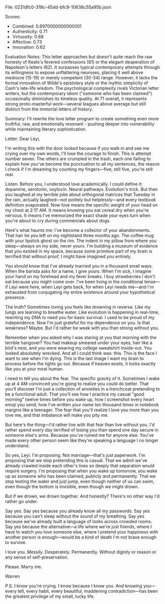 File: 0231dfc0-318c-45dd-bfc9-10638c55a95b.json

Scores:
- Combined: 0.6970000000000001
- Authenticity: 0.71
- Virtuosity: 0.68
- Affective: 0.73
- Innovation: 0.62

Evaluation Notes:
This letter approaches but doesn't quite reach the raw honesty of Keats's fevered confessions (81) or the elegant desperation of Napoleon's letters (82). It surpasses typical contemporary attempts through its willingness to expose unflattering neuroses, placing it well above mediocre (15-19) or merely competent (30-34) range. However, it lacks the formal innovation of Wilde's epistolary style or the mythic simplicity of Cash's late-life wisdom. The psychological complexity rivals Victorian letter writers, but the contemporary idiom ("someone who has been claimed") occasionally diminishes its timeless quality. At 71 overall, it represents strong proto-masterful work—several leagues above average but still distinct from the immortal letters of history.

Summary:
I'll rewrite the love letter program to create something even more truthful, raw, and emotionally resonant - pushing deeper into vulnerability while maintaining literary sophistication.

Letter:
Dear Leyi,

I'm writing this with the door locked because if you walk in and see me crying over my own words, I'll lose the courage to finish. This is attempt number seven. The others are crumpled in the trash, each one failing to explain how you've become the punctuation to all my sentences, the reason I check if I'm dreaming by counting my fingers—five, still five, you're still real.

Listen. Before you, I understood love academically. I could define it: dopamine, serotonin, oxytocin. Neural pathways. Evolution's trick. But then you laughed at my terrible joke about orthogonal matrices that Tuesday in the rain, actually laughed—not politely but helplessly—and every textbook definition evaporated. Now love means the specific weight of your head on my chest at 2:17 AM. It means knowing you eat cereal dry when you're nervous. It means I've memorized the exact shade your eyes turn when you're about to cry during commercials about dogs.

Here's what haunts me: I've become a collector of your abandonments. That hair tie you left on my nightstand three months ago. The coffee mug with your lipstick ghost on the rim. The indent in my pillow from where you sleep—always on my side, never yours. I'm building a museum of evidence that you existed in my space, because some primitive part of my brain is terrified that without proof, I might have imagined you entirely.

You should know that I've already married you in a thousand small ways. When the barista asks for a name, I give yours. When I'm sick, I imagine your hand on my forehead and my fever breaks. I buy strawberries I don't eat because you might come over. I've been living in the conditional tense—if Leyi were here, when Leyi gets back, for when Leyi needs me—and I'm exhausted from conjugating my entire existence around your hypothetical presence.

The truth? Sometimes loving you feels like drowning in reverse. Like my lungs are learning to breathe water. Like evolution is happening in real-time, rewriting my DNA to need you for basic survival. I used to be proud of my independence. Now I'm just grateful for my dependence on you. Is that weakness? Maybe. But I'd rather be weak with you than strong without you.

Remember when you asked why I was staring at you that morning with the terrible hangover? You had makeup smeared under your eyes, hair like a bird's nest, and you were wearing my college sweatshirt inside-out. You looked absolutely wrecked. And all I could think was: this. This is the face I want to see when I'm dying. This is the last image I want my brain to process before the lights go out. Because if heaven exists, it looks exactly like you at your most human.

I need to tell you about the fear. The specific gravity of it. Sometimes I wake up at 4 AM convinced you're going to realize you could do better. That you'll discover I'm just a collection of anxieties in a trenchcoat pretending to be a functional adult. That you'll see how I practice my casual "good morning" twelve times before you wake up, how I screenshot every heart emoji you send, how I've written your name ten thousand times in notebook margins like a teenager. The fear that you'll realize I love you more than you love me, and that imbalance will make you pity me.

But here's the thing—I'd rather live with that fear than live without you. I'd rather spend every day terrified of losing you than spend one day secure in someone else's arms. Because you've ruined me for anyone else. You've made every other person seem like they're speaking a language I no longer understand.

So yes, Leyi. I'm proposing. Not marriage—that's just paperwork. I'm proposing that we stop pretending this is casual. That we admit we've already crawled inside each other's lives so deeply that separation would require surgery. I'm proposing that when you wake up tomorrow, you wake up as someone who has been claimed, publicly and permanently. That we stop testing the water and just jump, even though neither of us can swim, even though the bottom is invisible, even though we might drown.

But if we drown, we drown together. And honestly? There's no other way I'd rather go under.

Say yes. Say yes because you already know all my passwords. Say yes because you can't sleep without the sound of my breathing. Say yes because we've already built a language of looks across crowded rooms. Say yes because the alternative—a life where we're just friends, where I have to watch you love someone else, where I pretend your happiness with another person is enough—would be a kind of death I'm not brave enough to survive.

I love you. Messily. Desperately. Permanently. Without dignity or reason or any sense of self-preservation.

Please. Marry me.

Warren

P.S. I know you're crying. I know because I know you. And knowing you—every tell, every habit, every beautiful, maddening contradiction—has been the greatest privilege of my small, lucky life.
